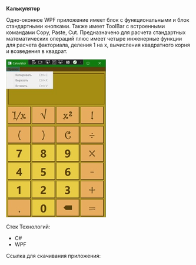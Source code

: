 **Калькулятор**

Одно-оконное WPF приложение имеет блок с функциональными и блок стандартными кнопками. Также имеет ToolBar с встроенными командами Copy, Paste, Cut.
Предназначено для расчета стандартных математических операций плюс имеет четыре инженерные функции для расчета факториала, деления 1 на x, вычисления квадратного корня и возведения в квадрат.

![Иллюстрация к проекту](https://github.com/ZhiyanovAndrey/WPF-Calculator/blob/master/Calculator.jpg)

Стек Технологий:

- C#
- WPF

Ссылка для скачивания приложения: 
